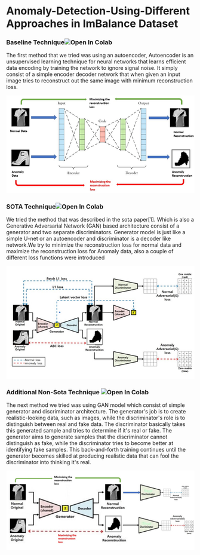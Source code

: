 # Anomaly-Detection-Using-Different Approaches in ImBalance Dataset

<h3> Baseline Technique<img src="https://colab.research.google.com/assets/colab-badge.svg" alt="Open In Colab"/>
</h3>
<p>The first method that we tried was using an autoencoder, Autoencoder is an unsupervised learning technique for neural networks that learns efficient data encoding by training the network to ignore signal noise. It simply consist of a simple encoder decoder network that when given an input image tries to reconstruct out the same image with minimum reconstruction loss.
 <div>
<img src="https://github.com/shahkarKhan24/Anomaly-Detection-Using-Adverserial-Training/blob/main/Images/auto%20mode.jpg?raw=true" width="700" alt="Baseline Architecture Figure"/>
</div>
 
</p>



<h3> SOTA Technique<img src="https://colab.research.google.com/assets/colab-badge.svg" alt="Open In Colab"/>
</h3>
<p> We tried the method that was described in the sota paper[1]. Which is also a Generative Adversarial Network (GAN) based architecture consist of a generator and two separate discriminators. Generator model is just like a simple U-net or an autoencoder and discriminator is a decoder like network.We try to minimize the reconstruction loss for normal data and maximize the reconstruction loss for Anomaly data, also a couple of different loss functions were introduced
 
 <div>
<img src="https://github.com/shahkarKhan24/Anomaly-Detection-Using-Adverserial-Training/blob/main/Images/SOTA.jpg?raw=true" width="700" alt="SOTA Architecture Figure"/>
</div>
</p>


<h3> Additional Non-Sota Technique <img src="https://colab.research.google.com/assets/colab-badge.svg" alt="Open In Colab"/>
</h3>
<p>The next method we tried was using GAN model which consist of simple generator and discriminator architecture. The generator's job is to create realistic-looking data, such as images, while the discriminator's role is to distinguish between real and fake data. The discriminator basically takes this generated sample and tries to determine if it's real or fake. The generator aims to generate samples that the discriminator cannot distinguish as fake, while the discriminator tries to become better at identifying fake samples. This back-and-forth training continues until the generator becomes skilled at producing realistic data that can fool the discriminator into thinking it's real.
 
<div>
<img src="https://github.com/shahkarKhan24/Anomaly-Detection-Using-Adverserial-Training/blob/main/Images/non_sota%20additional.jpg?raw=true" width="700" alt="Baseline Architecture Figure"/>
</div>
</p>





